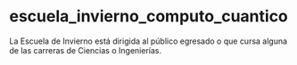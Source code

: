 # escuela_invierno_computo_cuantico
La Escuela de Invierno está dirigida al público egresado o que cursa alguna de las carreras de Ciencias o Ingenierías.
